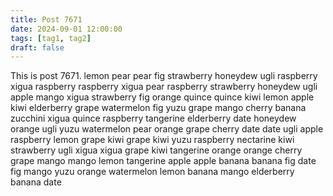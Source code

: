 ```yaml
---
title: Post 7671
date: 2024-09-01 12:00:00
tags: [tag1, tag2]
draft: false
---
```

This is post 7671.
lemon
pear
pear
fig
strawberry
honeydew
ugli
raspberry
xigua
raspberry
raspberry
xigua
pear
raspberry
strawberry
honeydew
ugli
apple
mango
xigua
strawberry
fig
orange
quince
quince
kiwi
lemon
apple
kiwi
elderberry
grape
watermelon
fig
yuzu
grape
mango
cherry
banana
zucchini
xigua
quince
raspberry
tangerine
elderberry
date
honeydew
orange
ugli
yuzu
watermelon
pear
orange
grape
cherry
date
date
ugli
apple
raspberry
lemon
grape
kiwi
grape
kiwi
yuzu
raspberry
nectarine
kiwi
strawberry
ugli
xigua
xigua
grape
kiwi
tangerine
orange
orange
cherry
grape
mango
mango
lemon
tangerine
apple
apple
banana
banana
fig
date
fig
mango
yuzu
orange
watermelon
lemon
banana
mango
elderberry
banana
date
